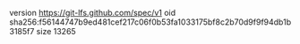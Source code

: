version https://git-lfs.github.com/spec/v1
oid sha256:f56144747b9ed481cef217c06f0b53fa1033175bf8c2b70d9f9f94db1b3185f7
size 13265
